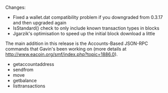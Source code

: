 Changes:
* Fixed a wallet.dat compatibility problem if you downgraded from 0.3.17 and then upgraded again
* IsStandard() check to only include known transaction types in blocks
* Jgarzik's optimisation to speed up the initial block download a little

The main addition in this release is the Accounts-Based JSON-RPC commands that Gavin's been working on (more details at http://www.eacoin.org/smf/index.php?topic=1886.0).  
* getaccountaddress
* sendfrom
* move
* getbalance
* listtransactions
